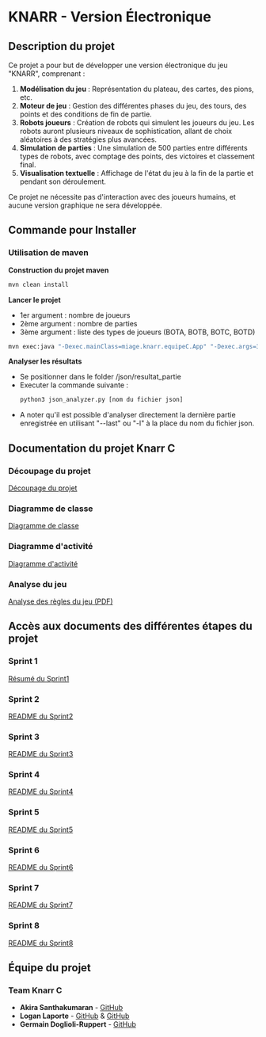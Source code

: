 # KNARR - Version Électronique

## Description du projet

Ce projet a pour but de développer une version électronique du jeu "KNARR", comprenant :

1. **Modélisation du jeu** : Représentation du plateau, des cartes, des pions, etc.
2. **Moteur de jeu** : Gestion des différentes phases du jeu, des tours, des points et des conditions de fin de partie.
3. **Robots joueurs** : Création de robots qui simulent les joueurs du jeu. Les robots auront plusieurs niveaux de sophistication, allant de choix aléatoires à des stratégies plus avancées.
4. **Simulation de parties** : Une simulation de 500 parties entre différents types de robots, avec comptage des points, des victoires et classement final.
5. **Visualisation textuelle** : Affichage de l'état du jeu à la fin de la partie et pendant son déroulement.

Ce projet ne nécessite pas d'interaction avec des joueurs humains, et aucune version graphique ne sera développée.

## Commande pour Installer
### Utilisation de maven

**Construction du projet maven**
```bash
mvn clean install 
```
**Lancer le projet**
- 1er argument : nombre de joueurs
- 2ème argument : nombre de parties
- 3ème argument : liste des types de joueurs (BOTA, BOTB, BOTC, BOTD)
```bash
mvn exec:java "-Dexec.mainClass=miage.knarr.equipeC.App" "-Dexec.args=3 1 BOTA BOTB BOTC"
```
**Analyser les résultats**
- Se positionner dans le folder /json/resultat_partie
- Executer la commande suivante :
  ```bash
  python3 json_analyzer.py [nom du fichier json]
  ```
- A noter qu'il est possible d'analyser directement la dernière partie enregistrée en utilisant "--last" ou "-l" à la place du nom du fichier json.
## Documentation du projet Knarr C

### Découpage du projet 
[Découpage du projet](https://github.com/UCA-DS4H-MIAGE-L3/knarr-knarr-c/blob/main/Sprints/Sprint%200/D%C3%A9coupage_du_projet_Groupe_C.pdf)

### Diagramme de classe
[Diagramme de classe](https://github.com/UCA-DS4H-MIAGE-L3/knarr-knarr-c/blob/main/Sprints/Sprint%201/Knarr_DC.svg)

### Diagramme d'activité
[Diagramme d'activité](https://github.com/UCA-DS4H-MIAGE-L3/knarr-knarr-c/blob/main/Sprints/Sprint%201/diagram_activite_knarr.svg)

### Analyse du jeu
[Analyse des règles du jeu (PDF)](https://github.com/UCA-DS4H-MIAGE-L3/knarr-knarr-c/blob/main/Sprints/Sprint%201/Knarr%20C%20-%20Analyse%20Règle%20du%20jeu.pdf)


## Accès aux documents des différentes étapes du projet
### Sprint 1
[Résumé du Sprint1](https://github.com/UCA-DS4H-MIAGE-L3/knarr-knarr-c/blob/main/Sprints/Sprint%201/Recapitulatif%20-%20Livraison%2001%20-%20KnarrC.pdf)

### Sprint 2 
[README du Sprint2](https://github.com/UCA-DS4H-MIAGE-L3/knarr-knarr-c/blob/main/Sprints/Sprint%202/README_Sprint2.md)

### Sprint 3 
[README du Sprint3](https://github.com/UCA-DS4H-MIAGE-L3/knarr-knarr-c/blob/main/Sprints/Sprint%203/README_Sprint3.md)

### Sprint 4
[README du Sprint4](https://github.com/UCA-DS4H-MIAGE-L3/knarr-knarr-c/blob/main/Sprints/Sprint%204/README_Sprint4.md)

### Sprint 5
[README du Sprint5](https://github.com/UCA-DS4H-MIAGE-L3/knarr-knarr-c/blob/main/Sprints/Sprint%205/README_Sprint5.md)

### Sprint 6
[README du Sprint6](https://github.com/UCA-DS4H-MIAGE-L3/knarr-knarr-c/blob/main/Sprints/Sprint%206/README_Sprint6.md)

### Sprint 7
[README du Sprint7](https://github.com/UCA-DS4H-MIAGE-L3/knarr-knarr-c/blob/main/Sprints/Sprint%207/README_Sprint7.md)

### Sprint 8
[README du Sprint8](https://github.com/UCA-DS4H-MIAGE-L3/knarr-knarr-c/blob/main/Sprints/Sprint%208/README_Sprint8.md)

## Équipe du projet
### Team Knarr C

- **Akira Santhakumaran** - [GitHub](https://github.com/Akira98000)
- **Logan Laporte** - [GitHub](https://github.com/pzygwg) & [GitHub](https://github.com/loganlap)
- **Germain Doglioli-Ruppert** - [GitHub](https://github.com/GermainDR)
